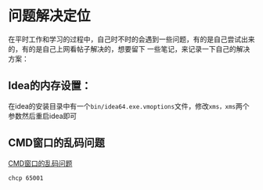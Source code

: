 # 问题解决定位

在平时工作和学习的过程中，自己时不时的会遇到一些问题，有的是自己尝试出来的，有的是自己上网看帖子解决的，想要留下 一些笔记，来记录一下自己的解决方案：

## Idea的内存设置：

在idea的安装目录中有一个`bin/idea64.exe.vmoptions`文件，修改`xms，xms`两个参数然后重启idea即可

## CMD窗口的乱码问题

[CMD窗口的乱码问题](<https://blog.csdn.net/quzhongxin/article/details/45336333>)

~~~shell
chcp 65001
~~~

